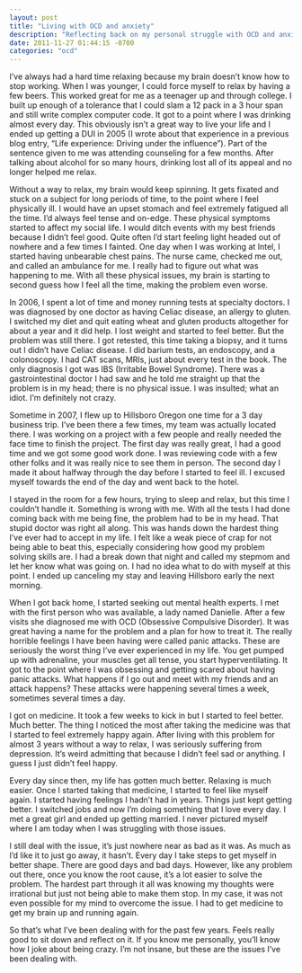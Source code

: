 ```yaml
---
layout: post
title: "Living with OCD and anxiety"
description: "Reflecting back on my personal struggle with OCD and anxiety."
date: 2011-11-27 01:44:15 -0700
categories: "ocd"
---
```


I’ve always had a hard time relaxing because my brain doesn’t know how to stop working. When I was younger, I could force myself to relax by having a few beers. This worked great for me as a teenager up and through college. I built up enough of a tolerance that I could slam a 12 pack in a 3 hour span and still write complex computer code. It got to a point where I was drinking almost every day. This obviously isn’t a great way to live your life and I ended up getting a DUI in 2005 (I wrote about that experience in a previous blog entry, “Life experience: Driving under the influence”). Part of the sentence given to me was attending counseling for a few months. After talking about alcohol for so many hours, drinking lost all of its appeal and no longer helped me relax.

Without a way to relax, my brain would keep spinning. It gets fixated and stuck on a subject for long periods of time, to the point where I feel physically ill. I would have an upset stomach and feel extremely fatigued all the time. I’d always feel tense and on-edge. These physical symptoms started to affect my social life. I would ditch events with my best friends because I didn’t feel good. Quite often I’d start feeling light headed out of nowhere and a few times I fainted. One day when I was working at Intel, I started having unbearable chest pains. The nurse came, checked me out, and called an ambulance for me. I really had to figure out what was happening to me. With all these physical issues, my brain is starting to second guess how I feel all the time, making the problem even worse.

In 2006, I spent a lot of time and money running tests at specialty doctors. I was diagnosed by one doctor as having Celiac disease, an allergy to gluten. I switched my diet and quit eating wheat and gluten products altogether for about a year and it did help. I lost weight and started to feel better. But the problem was still there. I got retested, this time taking a biopsy, and it turns out I didn’t have Celiac disease. I did barium tests, an endoscopy, and a colonoscopy. I had CAT scans, MRIs, just about every test in the book. The only diagnosis I got was IBS (Irritable Bowel Syndrome). There was a gastrointestinal doctor I had saw and he told me straight up that the problem is in my head; there is no physical issue. I was insulted; what an idiot. I’m definitely not crazy.

Sometime in 2007, I flew up to Hillsboro Oregon one time for a 3 day business trip. I’ve been there a few times, my team was actually located there. I was working on a project with a few people and really needed the face time to finish the project. The first day was really great, I had a good time and we got some good work done. I was reviewing code with a few other folks and it was really nice to see them in person. The second day I made it about halfway through the day before I started to feel ill. I excused myself towards the end of the day and went back to the hotel.

I stayed in the room for a few hours, trying to sleep and relax, but this time I couldn’t handle it. Something is wrong with me. With all the tests I had done coming back with me being fine, the problem had to be in my head. That stupid doctor was right all along. This was hands down the hardest thing I’ve ever had to accept in my life. I felt like a weak piece of crap for not being able to beat this, especially considering how good my problem solving skills are. I had a break down that night and called my stepmom and let her know what was going on. I had no idea what to do with myself at this point. I ended up canceling my stay and leaving Hillsboro early the next morning.

When I got back home, I started seeking out mental health experts. I met with the first person who was available, a lady named Danielle. After a few visits she diagnosed me with OCD (Obsessive Compulsive Disorder). It was great having a name for the problem and a plan for how to treat it. The really horrible feelings I have been having were called panic attacks. These are seriously the worst thing I’ve ever experienced in my life. You get pumped up with adrenaline, your muscles get all tense, you start hyperventilating. It got to the point where I was obsessing and getting scared about having panic attacks. What happens if I go out and meet with my friends and an attack happens? These attacks were happening several times a week, sometimes several times a day.

I got on medicine. It took a few weeks to kick in but I started to feel better. Much better. The thing I noticed the most after taking the medicine was that I started to feel extremely happy again. After living with this problem for almost 3 years without a way to relax, I was seriously suffering from depression. It’s weird admitting that because I didn’t feel sad or anything. I guess I just didn’t feel happy.

Every day since then, my life has gotten much better. Relaxing is much easier. Once I started taking that medicine, I started to feel like myself again. I started having feelings I hadn’t had in years. Things just kept getting better. I switched jobs and now I’m doing something that I love every day. I met a great girl and ended up getting married. I never pictured myself where I am today when I was struggling with those issues.

I still deal with the issue, it’s just nowhere near as bad as it was. As much as I’d like it to just go away, it hasn’t. Every day I take steps to get myself in better shape. There are good days and bad days. However, like any problem out there, once you know the root cause, it’s a lot easier to solve the problem. The hardest part through it all was knowing my thoughts were irrational but just not being able to make them stop. In my case, it was not even possible for my mind to overcome the issue. I had to get medicine to get my brain up and running again.

So that’s what I’ve been dealing with for the past few years. Feels really good to sit down and reflect on it. If you know me personally, you’ll know how I joke about being crazy. I’m not insane, but these are the issues I’ve been dealing with.
